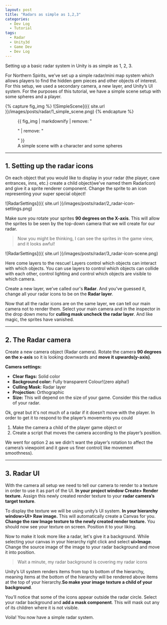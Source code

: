 ```yaml
---
layout: post
title: "Radars as simple as 1,2,3"
categories:
  - Dev Log
  - Tutorial
tags:
  - Radar
  - Unity3d
  - Game Dev
  - Dev Log
---
```


Setting up a basic radar system in Unity is as simple as 1, 2, 3.

For Northern Spirits, we’ve set up a simple radar/mini map system which allows players to find the hidden gem pieces and other objects of interest. For this setup, we used a secondary camera, a new layer, and Unity’s UI system.  For the purposes of this tutorial, we have a simple scene setup with some spheres and a player.

{% capture fig_img %}
![SimpleScene]({{ site.url }}/images/posts/radar/1_simple_scene.png)
{% endcapture %}

<figure>
  {{ fig_img | markdownify | remove: "<p>" | remove: "</p>" }}
  <figcaption>A simple scene with a character and some spheres</figcaption>
</figure>

----
## 1. Setting up the radar icons

On each object that you would like to display in your radar (the player, cave entrances, inns, etc.) create a child object(we've named them RadarIcon) and give it a sprite renderer component. Change the sprite to an icon representing your super special object!

![RadarSettings]({{ site.url }}/images/posts/radar/2_radar-icon-settings.png)

Make sure you rotate your sprites **90 degrees on the X-axis**. This will allow the sprites to be seen by the top-down camera that we will create for our radar.

>Now you might be thinking, I can see the sprites in the game view, and it looks awful!


![RadarSettings]({{ site.url }}/images/posts/radar/3_radar-icon-scene.png)

Here come layers to the rescue! Layers control which objects can interact with which objects.  You can use layers to control which objects can collide with each other, control lighting and control which objects are visible to which camera.

Create a new layer, we’ve called our's **Radar**. And you’ve guessed it, change all your radar icons to be on the **Radar layer**.

Now that all the radar icons are on the same layer, we can tell our main camera not to render them.  Select your main camera and in the inspector in the drop down menu for **culling mask uncheck the radar layer**. And like magic, the sprites have vanished.

----
## 2. The Radar camera

Create a new camera object (Radar camera). Rotate the camera **90 degrees on the x-axis** so it is looking downwards and **move it upwards(y-axis)**.

**Camera settings:**
* __Clear flags:__  Solid color
* __Background color:__  Fully transparent Colour!(zero alpha!)
* __Culling Mask:__  Radar layer
* __Projection:__ Orthographic
* __Size:__ This will depend on the size of your game. Consider this the radius of your radar.

Ok, great but it's not much of a radar if it doesn’t move with the player. In order to get it to respond to the player’s movements you could  
1) Make the camera a child of the player game object or
2) Create a script that moves the camera according to the player’s position.

We went for option 2 as we didn’t want the player’s rotation to affect the camera’s viewpoint and it gave us finer control( like movement smoothness).

----
## 3. Radar UI
With the camera all setup we need to tell our camera to render to a texture in order to use it as part of the UI. **In your project window Create> Render texture.**  Assign this newly created render texture to your **radar camera’s target texture**.

To display the texture we will be using unity’s UI system. **In your hierarchy window>UI> Raw image.** This will automatically create a Canvas for you. **Change the raw Image texture to the newly created render texture.** You should now see your texture on screen. Position it to your liking.

Now to make it look more like a radar, let's give it a background. While selecting your canvas in your hierarchy right click and select **ui>Image**. Change the source image of the image to your radar background and move it into position.

>Wait a minute, my radar background is covering my radar icons

Unity’s UI system renders items from top to bottom of the hierarchy, meaning items at the bottom of the hierarchy will be rendered above items at the top of your hierarchy.**So make your image texture a child of your background**.  

You’ll notice that some of the icons appear outside the radar circle. Select your radar background and **add a mask component**. This will mask out any of its children where it is not visible.

Voila! You now have a simple radar system.
